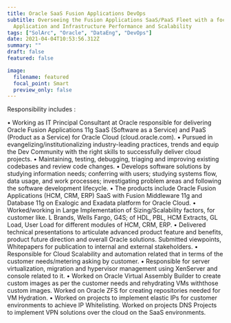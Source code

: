 ```yaml
---
title: Oracle SaaS Fusion Applications DevOps
subtitle: Overseeing the Fusion Applications SaaS/PaaS Fleet with a focus on
  Application and Infrastructure Performance and Scalability
tags: ["SolArc", "Oracle", "DataEng", "DevOps"]   
date: 2021-04-04T10:53:56.312Z
summary: ""
draft: false
featured: false

image:
  filename: featured
  focal_point: Smart
  preview_only: false
---
```

Responsibility includes :

•	Working as IT Principal Consultant at Oracle responsible for delivering Oracle Fusion Applications 11g SaaS (Software as a Service) and PaaS (Product as a Service) for Oracle Cloud (cloud.oracle.com).
•	Pursued in evangelizing/institutionalizing industry-leading practices, trends and equip the Dev Community with the right skills to successfully deliver cloud projects.
•	Maintaining, testing, debugging, triaging and improving existing codebases and review code changes.
•	Develops software solutions by studying information needs; conferring with users; studying systems flow, data usage, and work processes; investigating problem areas and following the software development lifecycle.
•	The products include Oracle Fusion Applications (HCM, CRM, ERP) SaaS with Fusion Middleware 11g and Database 11g on Exalogic and Exadata platform for Oracle Cloud.
•	Worked/working in Large Implementation of Sizing/Scalability factors, for customer like. L Brands, Wells Fargo, G4S; of HDL, PBL, HCM Extracts, GL Load, User Load for different modules of HCM, CRM, ERP.
•	Delivered technical presentations to articulate advanced product feature and benefits, product future direction and overall Oracle solutions. Submitted viewpoints, Whitepapers for publication to internal and external stakeholders.
•	Responsible for Cloud Scalability and automation related that in terms of the customer needs/metering asking by customer.
•	Responsible for server virtualization, migration and hypervisor management using XenServer and console related to it.
•	Worked on Oracle Virtual Assembly Builder to create custom images as per the customer needs and rehydrating VMs withthose custom images. Worked on Oracle ZFS for creating repositories needed for VM Hydration.
•	Worked on projects to implement elastic IPs for customer environments to achieve IP Whitelisting. Worked on projects DNS Projects to implement VPN solutions over the cloud on the SaaS environments.